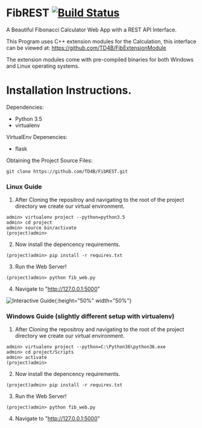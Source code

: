 # FibREST [![Build Status](https://travis-ci.org/TD4B/FibREST.svg?branch=master)](https://travis-ci.org/TD4B/FibREST)
A Beautiful Fibonacci Calculator Web App with a REST API Interface.



This Program uses C++ extension modules for the Calculation, this interface can be viewed at:
https://github.com/TD4B/FibExtensionModule

The extension modules come with pre-compiled binaries for both Windows and Linux operating systems.
# Installation Instructions.
Dependencies:
* Python 3.5
* virtualenv

VirtualEnv Depenencies:
* flask

Obtaining the Project Source Files:
```
git clone https://github.com/TD4B/FibREST.git
```

### Linux Guide

1) After Cloning the repositroy and navigating to the root of the project directory we create our virtual environment.
```
admin> virtualenv project --python=python3.5
admin> cd project
admin> source bin/activate
(project)admin>
```
2) Now install the depencency requirements.
```
(project)admin> pip install -r requires.txt
```
3) Run the Web Server!
```
(project)admin> python fib_web.py
```
4) Navigate to "http://127.0.0.1:5000"

![Interactive Guide](https://i.imgur.com/E4tY8zw.gif){:height="50%" width="50%"}

### Windows Guide (slightly different setup with virtualenv)

1) After Cloning the repositroy and navigating to the root of the project directory we create our virtual environment.
```
admin> virtualenv project --python=C:\Python36\python36.exe
admin> cd project/Scripts
admin> activate
(project)admin>
```
2) Now install the depencency requirements.
```
(project)admin> pip install -r requires.txt
```
3) Run the Web Server!
```
(project)admin> python fib_web.py
```
4) Navigate to "http://127.0.0.1:5000"
